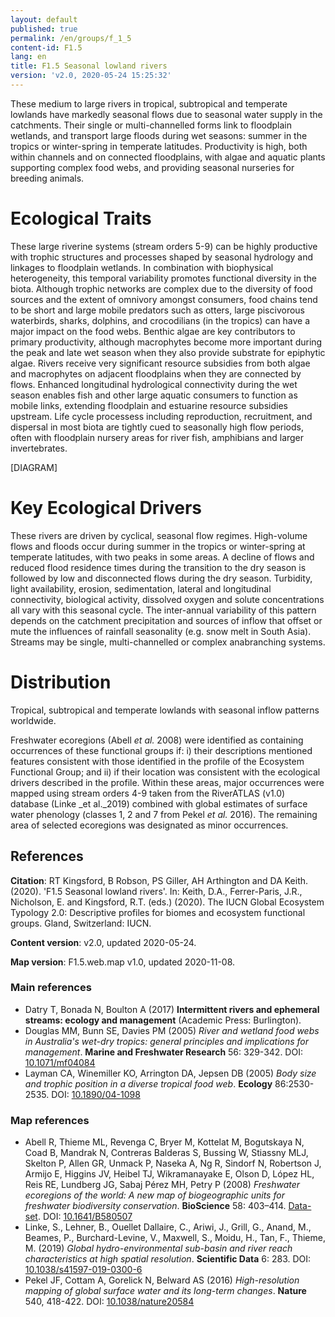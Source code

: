 ```yaml
---
layout: default
published: true
permalink: /en/groups/f_1_5
content-id: F1.5
lang: en
title: F1.5 Seasonal lowland rivers
version: 'v2.0, 2020-05-24 15:25:32'
---
```


These medium to large rivers in tropical, subtropical and temperate lowlands have markedly seasonal flows due to seasonal water supply in the catchments. Their single or multi-channelled forms link to floodplain wetlands, and transport large floods during wet seasons: summer in the tropics or winter-spring in temperate latitudes. Productivity is high, both within channels and on connected floodplains, with algae and aquatic plants supporting complex food webs, and providing seasonal nurseries for breeding animals.

# Ecological Traits
 
These large riverine systems (stream orders 5-9) can be highly productive with trophic structures and processes shaped by seasonal hydrology and linkages to floodplain wetlands. In combination with biophysical heterogeneity, this temporal variability promotes functional diversity in the biota. Although trophic networks are complex due to the diversity of food sources and the extent of omnivory amongst consumers, food chains tend to be short and large mobile predators such as otters, large piscivorous waterbirds, sharks, dolphins, and crocodilians (in the tropics) can have a major impact on the food webs. Benthic algae are key contributors to primary productivity, although macrophytes become more important during the peak and late wet season when they also provide substrate for epiphytic algae. Rivers receive very significant resource subsidies from both algae and macrophytes on adjacent floodplains when they are connected by flows. Enhanced longitudinal hydrological connectivity during the wet season enables fish and other large aquatic consumers to function as mobile links, extending floodplain and estuarine resource subsidies upstream. Life cycle processess including reproduction, recruitment, and dispersal in most biota are tightly cued to seasonally high flow periods, often with floodplain nursery areas for river fish, amphibians and larger invertebrates.

[DIAGRAM]

# Key Ecological Drivers
 
These rivers are driven by cyclical, seasonal flow regimes. High-volume flows and floods occur during summer in the tropics or winter-spring at temperate latitudes, with two peaks in some areas. A decline of flows and reduced flood residence times during the transition to the dry season is followed by low and disconnected flows during the dry season. Turbidity, light availability, erosion, sedimentation, lateral and longitudinal connectivity, biological activity, dissolved oxygen and solute concentrations all vary with this seasonal cycle. The inter-annual variability of this pattern depends on the catchment precipitation and sources of inflow that offset or mute the influences of rainfall seasonality (e.g. snow melt in South Asia). Streams may be single, multi-channelled or complex anabranching systems.
 
# Distribution
 
Tropical, subtropical and temperate lowlands with seasonal inflow patterns worldwide.

Freshwater ecoregions (Abell _et al._ 2008) were identified as containing occurrences of these functional groups if: i) their descriptions mentioned features consistent with those identified in the profile of the Ecosystem Functional Group; and ii) if their location was consistent with the ecological drivers described in the profile. Within these areas, major occurrences were mapped using stream orders 4-9 taken from the RiverATLAS (v1.0) database (Linke _et al._2019) combined with global estimates of surface water phenology (classes 1, 2 and 7 from Pekel _et al._ 2016). The remaining area of selected ecoregions was designated as minor occurrences.

## References

**Citation**: RT Kingsford, B Robson, PS Giller, AH Arthington and DA Keith. (2020). 'F1.5 Seasonal lowland rivers'. In: Keith, D.A., Ferrer-Paris, J.R., Nicholson, E. and Kingsford, R.T. (eds.) (2020). The IUCN Global Ecosystem Typology 2.0: Descriptive profiles for biomes and ecosystem functional groups. Gland, Switzerland: IUCN.

**Content version**: v2.0, updated 2020-05-24.

**Map version**: F1.5.web.map v1.0, updated 2020-11-08.

### Main references
* Datry T, Bonada N, Boulton A (2017) **Intermittent rivers and ephemeral streams: ecology and management** (Academic Press: Burlington).
* Douglas MM, Bunn SE, Davies PM  (2005) *River and wetland food webs in Australia's wet-dry tropics: general principles and implications for management*. **Marine and Freshwater Research** 56: 329-342. DOI: [10.1071/mf04084 ](http://doi.org/10.1071/mf04084 )
* Layman CA, Winemiller KO, Arrington DA, Jepsen DB  (2005) *Body size and trophic position in a diverse tropical food web*. **Ecology** 86:2530-2535. DOI: [10.1890/04-1098 ](http://doi.org/10.1890/04-1098 )

### Map references
* Abell R, Thieme ML, Revenga C, Bryer M, Kottelat M, Bogutskaya N, Coad B, Mandrak N, Contreras Balderas S, Bussing W, Stiassny MLJ, Skelton P, Allen GR, Unmack P, Naseka A, Ng R, Sindorf N, Robertson J, Armijo E, Higgins JV, Heibel TJ, Wikramanayake E, Olson D, López HL, Reis RE, Lundberg JG, Sabaj Pérez MH, Petry P  (2008) *Freshwater ecoregions of the world: A new map of biogeographic units for freshwater biodiversity conservation*. **BioScience** 58: 403–414. [Data-set](http://www.feow.org). DOI: [10.1641/B580507](http://doi.org/10.1641/B580507)
* Linke, S., Lehner, B., Ouellet Dallaire, C., Ariwi, J., Grill, G., Anand, M., Beames, P., Burchard-Levine, V., Maxwell, S., Moidu, H., Tan, F., Thieme, M.  (2019) *Global hydro-environmental sub-basin and river reach characteristics at high spatial resolution*. **Scientific Data** 6: 283. DOI: [10.1038/s41597-019-0300-6](http://doi.org/10.1038/s41597-019-0300-6)
* Pekel JF, Cottam A, Gorelick N, Belward AS (2016) *High-resolution mapping of global surface water and its long-term changes*. **Nature** 540, 418-422. DOI: [10.1038/nature20584](http://doi.org/10.1038/nature20584)
